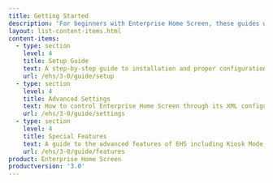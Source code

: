 ```yaml
---
title: Getting Started
description: 'For beginners with Enterprise Home Screen, these guides will ensure a trouble-free experience from setting up the tool with basic features through advanced configuration and mass deployment.'
layout: list-content-items.html
content-items:
  - type: section
    level: 4
    title: Setup Guide
    text: A step-by-step guide to installation and proper configuration of EHS on a device and a walk-through of its basic settings
    url: /ehs/3-0/guide/setup
  - type: section
    level: 4
    title: Advanced Settings
    text: How to control Enterprise Home Screen through its XML configuration file for centralized staging and mass deployment
    url: /ehs/3-0/guide/settings
  - type: section
    level: 4
    title: Special Features
    text: A guide to the advanced features of EHS including Kiosk Mode and device logging
    url: /ehs/3-0/guide/features
product: Enterprise Home Screen
productversion: '3.0'
---
```

    












